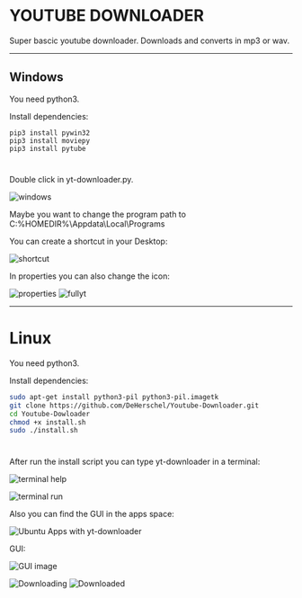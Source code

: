 # YOUTUBE DOWNLOADER
Super bascic youtube downloader. Downloads and converts in mp3 or wav. 
________________________________________________________________________________________________________


## Windows

You need python3. 

Install dependencies:

```batch
pip3 install pywin32
pip3 install moviepy
pip3 install pytube
```

#

Double click in yt-downloader.py.

![windows](https://user-images.githubusercontent.com/34777795/109870715-be899f80-7c6a-11eb-811c-da269cb65917.png)


Maybe you want to change the program path to C:\%HOMEDIR%\Appdata\Local\Programs

You can create a shortcut in your Desktop:

![shortcut](https://user-images.githubusercontent.com/34777795/109870841-de20c800-7c6a-11eb-849b-92cfdb1775bf.png)

In properties you can also change the icon:

![properties](https://user-images.githubusercontent.com/34777795/109870837-dd883180-7c6a-11eb-9c83-5c7dcea56755.png)
![fullyt](https://user-images.githubusercontent.com/34777795/109870834-dcef9b00-7c6a-11eb-906e-dd77441480b6.png)


________________________________________________________________________________________________________

# Linux
You need python3. 

Install dependencies:



```bash
sudo apt-get install python3-pil python3-pil.imagetk
git clone https://github.com/DeHerschel/Youtube-Downloader.git
cd Youtube-Dowloader
chmod +x install.sh
sudo ./install.sh
```
# 

After run the install script you can type yt-downloader in a terminal:

![terminal help](https://user-images.githubusercontent.com/34777795/109878926-3957b800-7c75-11eb-85af-12948c57ef37.png)

![terminal run](https://user-images.githubusercontent.com/34777795/109878976-483e6a80-7c75-11eb-87a2-e3d4e8f8ded7.png)


Also you can find the GUI in the apps space: 

![Ubuntu Apps with yt-downloader](https://user-images.githubusercontent.com/34777795/109878672-e0881f80-7c74-11eb-9acf-3948af453f3b.png)


GUI:

![GUI image](https://user-images.githubusercontent.com/34777795/110001330-922a5d80-7d14-11eb-8006-3ff7ec16511c.png)

![Downloading](https://user-images.githubusercontent.com/34777795/110001334-935b8a80-7d14-11eb-9fb2-a4b9ae0b3b9a.png)
![Downloaded](https://user-images.githubusercontent.com/34777795/110001340-948cb780-7d14-11eb-88da-ae711d129401.png)



